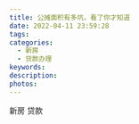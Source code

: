 ```yaml
---
title: 公摊面积有多坑，看了你才知道
date: 2022-04-11 23:59:28
tags:
categories:
  - 新房
  - 贷款办理
keywords:
description:
photos:
---
```



新房
贷款
